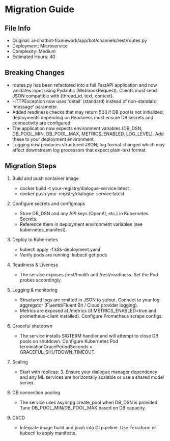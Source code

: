 # Migration Guide

## File Info
- Original: ai-chatbot-framework/app/bot/channels/rest/routes.py
- Deployment: Microservice
- Complexity: Medium
- Estimated Hours: 40

## Breaking Changes
- routes.py has been refactored into a full FastAPI application and now validates input using Pydantic (WebbookRequest). Clients must send JSON compatible with {thread_id, text, context}.
- HTTPException now uses 'detail' (standard) instead of non-standard 'message' parameter.
- Added readiness checks that may return 503 if DB pool is not initialized; deployments depending on Readiness must ensure DB secrets and connectivity are configured.
- The application now expects environment variables (DB_DSN, DB_POOL_MIN, DB_POOL_MAX, METRICS_ENABLED, LOG_LEVEL). Add these to your deployment environment.
- Logging now produces structured JSON; log format changed which may affect downstream log processors that expect plain-text format.

## Migration Steps
1) Build and push container image
   - docker build -t your-registry/dialogue-service:latest .
   - docker push your-registry/dialogue-service:latest

2) Configure secrets and configmaps
   - Store DB_DSN and any API keys (OpenAI, etc.) in Kubernetes Secrets.
   - Reference them in deployment environment variables (see kubernetes_manifest).

3) Deploy to Kubernetes
   - kubectl apply -f k8s-deployment.yaml
   - Verify pods are running: kubectl get pods

4) Readiness & Liveness
   - The service exposes /rest/health and /rest/readiness. Set the Pod probes accordingly.

5) Logging & monitoring
   - Structured logs are emitted in JSON to stdout. Connect to your log aggregator (Fluentd/Fluent Bit / Cloud provider logging).
   - Metrics are exposed at /metrics (if METRICS_ENABLED=true and prometheus-client installed). Configure Prometheus scrape configs.

6) Graceful shutdown
   - The service installs SIGTERM handler and will attempt to close DB pools on shutdown. Configure Kubernetes Pod terminationGracePeriodSeconds > GRACEFUL_SHUTDOWN_TIMEOUT.

7) Scaling
   - Start with replicas: 3. Ensure your dialogue manager dependency and any ML services are horizontally scalable or use a shared model server.

8) DB connection pooling
   - The service uses asyncpg.create_pool when DB_DSN is provided. Tune DB_POOL_MIN/DB_POOL_MAX based on DB capacity.

9) CI/CD
   - Integrate image build and push into CI pipeline. Use Terraform or kubectl to apply manifests.

